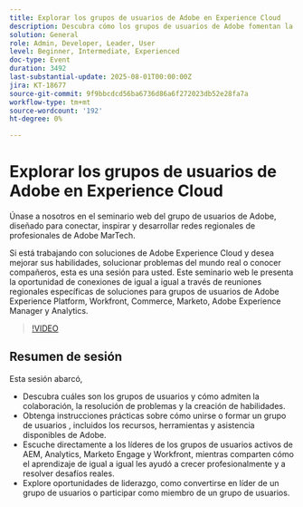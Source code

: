 ```yaml
---
title: Explorar los grupos de usuarios de Adobe en Experience Cloud
description: Descubra cómo los grupos de usuarios de Adobe fomentan la colaboración, ofrecen soluciones de problemas basadas en compañeros y ofrecen oportunidades de liderazgo en AEM, Analytics, Marketo Engage y Workfront.
solution: General
role: Admin, Developer, Leader, User
level: Beginner, Intermediate, Experienced
doc-type: Event
duration: 3492
last-substantial-update: 2025-08-01T00:00:00Z
jira: KT-18677
source-git-commit: 9f9bbcdcd56ba6736d86a6f272023db52e28fa7a
workflow-type: tm+mt
source-wordcount: '192'
ht-degree: 0%

---
```



# Explorar los grupos de usuarios de Adobe en Experience Cloud

Únase a nosotros en el seminario web del grupo de usuarios de Adobe, diseñado para conectar, inspirar y desarrollar redes regionales de profesionales de Adobe MarTech.

Si está trabajando con soluciones de Adobe Experience Cloud y desea mejorar sus habilidades, solucionar problemas del mundo real o conocer compañeros, esta es una sesión para usted. Este seminario web le presenta la oportunidad de conexiones de igual a igual a través de reuniones regionales específicas de soluciones para grupos de usuarios de Adobe Experience Platform, Workfront, Commerce, Marketo, Adobe Experience Manager y Analytics.

>[!VIDEO](https://video.tv.adobe.com/v/3470396/?learn=on&enablevpops)

## Resumen de sesión

Esta sesión abarcó,

* Descubra cuáles son los grupos de usuarios y cómo admiten la colaboración, la resolución de problemas y la creación de habilidades.
* Obtenga instrucciones prácticas sobre cómo unirse o formar un grupo de usuarios , incluidos los recursos, herramientas y asistencia disponibles de Adobe.
* Escuche directamente a los líderes de los grupos de usuarios activos de AEM, Analytics, Marketo Engage y Workfront, mientras comparten cómo el aprendizaje de igual a igual les ayudó a crecer profesionalmente y a resolver desafíos reales.
* Explore oportunidades de liderazgo, como convertirse en líder de un grupo de usuarios o participar como miembro de un grupo de usuarios.


